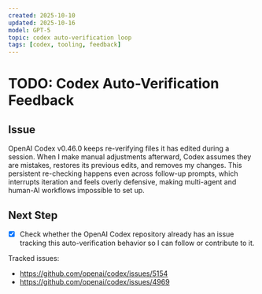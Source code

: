 ```yaml
---
created: 2025-10-10
updated: 2025-10-16
model: GPT-5
topic: codex auto-verification loop
tags: [codex, tooling, feedback]
---
```


# TODO: Codex Auto-Verification Feedback

## Issue
OpenAI Codex v0.46.0 keeps re-verifying files it has edited during a session. When I make manual adjustments afterward, Codex assumes they are mistakes, restores its previous edits, and removes my changes. This persistent re-checking happens even across follow-up prompts, which interrupts iteration and feels overly defensive, making multi-agent and human-AI workflows impossible to set up.

## Next Step
- [x] Check whether the OpenAI Codex repository already has an issue tracking this auto-verification behavior so I can follow or contribute to it.

Tracked issues:
- https://github.com/openai/codex/issues/5154
- https://github.com/openai/codex/issues/4969
